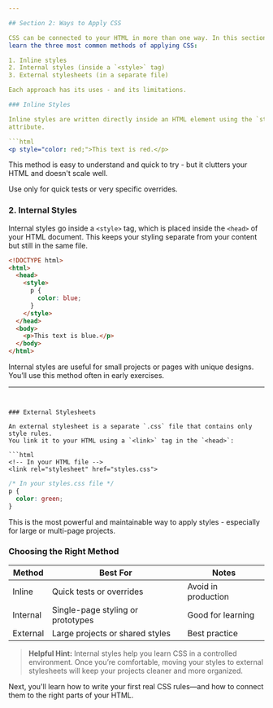 ```yaml
---

## Section 2: Ways to Apply CSS

CSS can be connected to your HTML in more than one way. In this section, you'll
learn the three most common methods of applying CSS:

1. Inline styles
2. Internal styles (inside a `<style>` tag)
3. External stylesheets (in a separate file)

Each approach has its uses - and its limitations.

### Inline Styles

Inline styles are written directly inside an HTML element using the `style`
attribute.

```html
<p style="color: red;">This text is red.</p>
```

This method is easy to understand and quick to try - but it clutters your HTML
and doesn't scale well.

Use only for quick tests or very specific overrides.

### 2. Internal Styles

Internal styles go inside a `<style>` tag, which is placed inside the `<head>`
of your HTML document. This keeps your styling separate from your content but
still in the same file.

```html
<!DOCTYPE html>
<html>
  <head>
    <style>
      p {
        color: blue;
      }
    </style>
  </head>
  <body>
    <p>This text is blue.</p>
  </body>
</html>
```

Internal styles are useful for small projects or pages with unique designs.
You’ll use this method often in early exercises.

---
```


### External Stylesheets

An external stylesheet is a separate `.css` file that contains only style rules.
You link it to your HTML using a `<link>` tag in the `<head>`:

```html
<!-- In your HTML file -->
<link rel="stylesheet" href="styles.css">
```

```css
/* In your styles.css file */
p {
  color: green;
}
```

This is the most powerful and maintainable way to apply styles - especially for
large or multi-page projects.

### Choosing the Right Method

| Method   | Best For                          | Notes               |
| -------- | --------------------------------- | ------------------- |
| Inline   | Quick tests or overrides          | Avoid in production |
| Internal | Single-page styling or prototypes | Good for learning   |
| External | Large projects or shared styles   | Best practice       |

> **Helpful Hint:**
> Internal styles help you learn CSS in a controlled environment. Once you’re
> comfortable, moving your styles to external stylesheets will keep your
> projects cleaner and more organized.

Next, you'll learn how to write your first real CSS rules—and how to connect
them to the right parts of your HTML.

